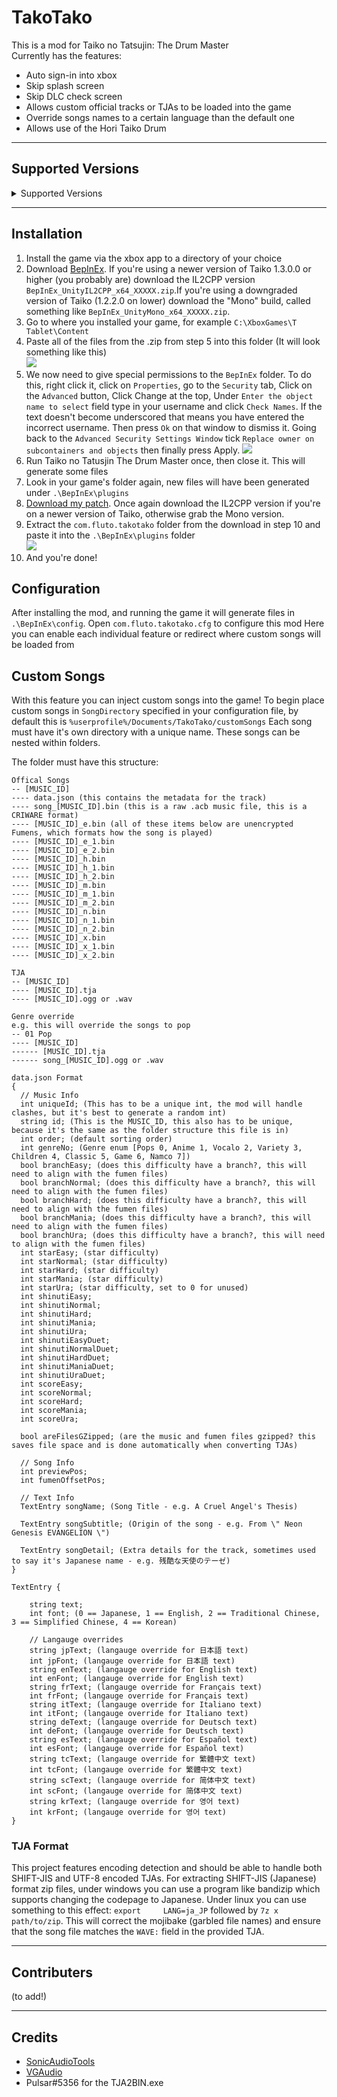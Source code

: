 # TakoTako

This is a mod for Taiko no Tatsujin: The Drum Master\
Currently has the features:
- Auto sign-in into xbox
- Skip splash screen
- Skip DLC check screen
- Allows custom official tracks or TJAs to be loaded into the game
- Override songs names to a certain language than the default one
- Allows use of the Hori Taiko Drum

---
## Supported Versions
<details>
<summary>Supported Versions</summary>
<p>
- <b>Mono</b>: 1.1.0.0 - 1.2.2.0
</p>
<p>
- <b>Il2CPP</b>: 1.3.0.0 - 1.7.00
</p>
</details>

----
## Installation

1. Install the game via the xbox app to a directory of your choice
2. Download [BepInEx](https://builds.bepinex.dev/projects/bepinex_be). If you're using a newer version of Taiko 1.3.0.0 or higher (you probably are) download the IL2CPP version `BepInEx_UnityIL2CPP_x64_XXXXX.zip`.If you're using a downgraded version of Taiko (1.2.2.0 on lower) download the "Mono" build, called something like `BepInEx_UnityMono_x64_XXXXX.zip`.
3. Go to where you installed your game, for example `C:\XboxGames\T Tablet\Content`
4. Paste all of the files from the .zip from step 5 into this folder
(It will look something like this)\
![](/readme-image-0.png)
5. We now need to give special permissions to the `BepInEx` folder. To do this, right click it, click on `Properties`, go to the `Security` tab, Click on the `Advanced` button, Click Change at the top, Under `Enter the object name to select` field type in your username and click `Check Names`. If the text doesn't become underscored that means you have entered the incorrect username. Then press `Ok` on that window to dismiss it. Going back to the `Advanced Security Settings Window` tick `Replace owner on subcontainers and objects` then finally press Apply.
![](/readme-image-1.png)
6. Run Taiko no Tatusjin The Drum Master once, then close it. This will generate some files
7. Look in your game's folder again, new files will have been generated under `.\BepInEx\plugins`
8. [Download my patch](https://github.com/Fluto/TaikoMods/releases). Once again download the IL2CPP version if you're on a newer version of Taiko, otherwise grab the Mono version.
9. Extract the `com.fluto.takotako` folder from the download in step 10 and paste it into the `.\BepInEx\plugins` folder\
![](/readme-image-2.png)
10. And you're done!


## Configuration

After installing the mod, and running the game it will generate files in `.\BepInEx\config`. Open `com.fluto.takotako.cfg` to configure this mod
Here you can enable each individual feature or redirect where custom songs will be loaded from


## Custom Songs

With this feature you can inject custom songs into the game!
To begin place custom songs in `SongDirectory` specified in your configuration file, by default this is `%userprofile%/Documents/TakoTako/customSongs`
Each song must have it's own directory with a unique name. 
These songs can be nested within folders.  

The folder must have this structure:
```
Offical Songs
-- [MUSIC_ID]
---- data.json (this contains the metadata for the track)
---- song_[MUSIC_ID].bin (this is a raw .acb music file, this is a CRIWARE format)
---- [MUSIC_ID]_e.bin (all of these items below are unencrypted Fumens, which formats how the song is played)
---- [MUSIC_ID]_e_1.bin
---- [MUSIC_ID]_e_2.bin
---- [MUSIC_ID]_h.bin
---- [MUSIC_ID]_h_1.bin
---- [MUSIC_ID]_h_2.bin
---- [MUSIC_ID]_m.bin
---- [MUSIC_ID]_m_1.bin
---- [MUSIC_ID]_m_2.bin
---- [MUSIC_ID]_n.bin
---- [MUSIC_ID]_n_1.bin
---- [MUSIC_ID]_n_2.bin
---- [MUSIC_ID]_x.bin
---- [MUSIC_ID]_x_1.bin
---- [MUSIC_ID]_x_2.bin

TJA
-- [MUSIC_ID]
---- [MUSIC_ID].tja
---- [MUSIC_ID].ogg or .wav

Genre override
e.g. this will override the songs to pop
-- 01 Pop
---- [MUSIC_ID]
------ [MUSIC_ID].tja
------ song_[MUSIC_ID].ogg or .wav
```

```
data.json Format
{
  // Music Info
  int uniqueId; (This has to be a unique int, the mod will handle clashes, but it's best to generate a random int)
  string id; (This is the MUSIC_ID, this also has to be unique, because it's the same as the folder structure this file is in)
  int order; (default sorting order)
  int genreNo; (Genre enum [Pops 0, Anime 1, Vocalo 2, Variety 3, Children 4, Classic 5, Game 6, Namco 7])
  bool branchEasy; (does this difficulty have a branch?, this will need to align with the fumen files)
  bool branchNormal; (does this difficulty have a branch?, this will need to align with the fumen files)
  bool branchHard; (does this difficulty have a branch?, this will need to align with the fumen files)
  bool branchMania; (does this difficulty have a branch?, this will need to align with the fumen files)
  bool branchUra; (does this difficulty have a branch?, this will need to align with the fumen files)
  int starEasy; (star difficulty)
  int starNormal; (star difficulty)
  int starHard; (star difficulty)
  int starMania; (star difficulty)
  int starUra; (star difficulty, set to 0 for unused)
  int shinutiEasy; 
  int shinutiNormal;
  int shinutiHard;
  int shinutiMania;
  int shinutiUra;
  int shinutiEasyDuet;
  int shinutiNormalDuet;
  int shinutiHardDuet;
  int shinutiManiaDuet;
  int shinutiUraDuet;
  int scoreEasy; 
  int scoreNormal;
  int scoreHard;
  int scoreMania;
  int scoreUra;

  bool areFilesGZipped; (are the music and fumen files gzipped? this saves file space and is done automatically when converting TJAs)

  // Song Info
  int previewPos;
  int fumenOffsetPos;
  
  // Text Info
  TextEntry songName; (Song Title - e.g. A Cruel Angel's Thesis)
  
  TextEntry songSubtitle; (Origin of the song - e.g. From \" Neon Genesis EVANGELION \")
  
  TextEntry songDetail; (Extra details for the track, sometimes used to say it's Japanese name - e.g. 残酷な天使のテーゼ)
}

TextEntry {
  
    string text;
    int font; (0 == Japanese, 1 == English, 2 == Traditional Chinese, 3 == Simplified Chinese, 4 == Korean)

    // Langauge overrides
    string jpText; (langauge override for 日本語 text)
    int jpFont; (langauge override for 日本語 text)
    string enText; (langauge override for English text)
    int enFont; (langauge override for English text)
    string frText; (langauge override for Français text)
    int frFont; (langauge override for Français text)
    string itText; (langauge override for Italiano text)
    int itFont; (langauge override for Italiano text)
    string deText; (langauge override for Deutsch text)
    int deFont; (langauge override for Deutsch text)
    string esText; (langauge override for Español text)
    int esFont; (langauge override for Español text)
    string tcText; (langauge override for 繁體中文 text)
    int tcFont; (langauge override for 繁體中文 text)
    string scText; (langauge override for 简体中文 text)
    int scFont; (langauge override for 简体中文 text)
    string krText; (langauge override for 영어 text)
    int krFont; (langauge override for 영어 text)
}
```

### TJA Format
This project features encoding detection and should be able to handle both SHIFT-JIS and UTF-8 encoded TJAs. For extracting SHIFT-JIS (Japanese) format zip files, under windows you can use a program like bandizip which supports changing the codepage to Japanese. Under linux you can use something to this effect: `export 	
LANG=ja_JP` followed by `7z x path/to/zip`. This will correct the mojibake (garbled file names) and ensure that the song file matches the `WAVE:` field in the provided TJA. 

---
## Contributers
(to add!)

---
## Credits 
- [SonicAudioTools](https://github.com/blueskythlikesclouds/SonicAudioTools)
- [VGAudio](https://github.com/Thealexbarney/VGAudio)
- Pulsar#5356 for the TJA2BIN.exe
